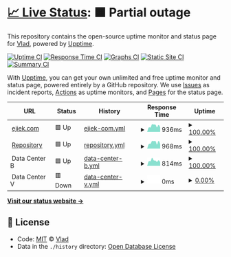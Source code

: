 # [📈 Live Status](https://status.ejiek.com): <!--live status--> **🟧 Partial outage**

This repository contains the open-source uptime monitor and status page for [Vlad](https://ejiek.com), powered by [Upptime](https://github.com/upptime/upptime).

[![Uptime CI](https://github.com/koj-co/upptime/workflows/Uptime%20CI/badge.svg)](https://github.com/koj-co/upptime/actions?query=workflow%3A%22Uptime+CI%22)
[![Response Time CI](https://github.com/koj-co/upptime/workflows/Response%20Time%20CI/badge.svg)](https://github.com/koj-co/upptime/actions?query=workflow%3A%22Response+Time+CI%22)
[![Graphs CI](https://github.com/koj-co/upptime/workflows/Graphs%20CI/badge.svg)](https://github.com/koj-co/upptime/actions?query=workflow%3A%22Graphs+CI%22)
[![Static Site CI](https://github.com/koj-co/upptime/workflows/Static%20Site%20CI/badge.svg)](https://github.com/koj-co/upptime/actions?query=workflow%3A%22Static+Site+CI%22)
[![Summary CI](https://github.com/koj-co/upptime/workflows/Summary%20CI/badge.svg)](https://github.com/koj-co/upptime/actions?query=workflow%3A%22Summary+CI%22)

With [Upptime](https://upptime.js.org), you can get your own unlimited and free uptime monitor and status page, powered entirely by a GitHub repository. We use [Issues](https://github.com/ejiek/status/issues) as incident reports, [Actions](https://github.com/ejiek/status/actions) as uptime monitors, and [Pages](https://status.ejiek.com) for the status page.

<!--start: status pages-->
<!-- This summary is generated by Upptime (https://github.com/upptime/upptime) -->
<!-- Do not edit this manually, your changes will be overwritten -->
<!-- prettier-ignore -->
| URL | Status | History | Response Time | Uptime |
| --- | ------ | ------- | ------------- | ------ |
| <img alt="" src="https://favicons.githubusercontent.com/ejiek.com" height="13"> [ejiek.com](https://ejiek.com) | 🟩 Up | [ejiek-com.yml](https://github.com/ejiek/status/commits/HEAD/history/ejiek-com.yml) | <details><summary><img alt="Response time graph" src="./graphs/ejiek-com/response-time-week.png" height="20"> 936ms</summary><br><a href="https://status.ejiek.com/history/ejiek-com"><img alt="Response time 1154" src="https://img.shields.io/endpoint?url=https%3A%2F%2Fraw.githubusercontent.com%2Fejiek%2Fstatus%2FHEAD%2Fapi%2Fejiek-com%2Fresponse-time.json"></a><br><a href="https://status.ejiek.com/history/ejiek-com"><img alt="24-hour response time 708" src="https://img.shields.io/endpoint?url=https%3A%2F%2Fraw.githubusercontent.com%2Fejiek%2Fstatus%2FHEAD%2Fapi%2Fejiek-com%2Fresponse-time-day.json"></a><br><a href="https://status.ejiek.com/history/ejiek-com"><img alt="7-day response time 936" src="https://img.shields.io/endpoint?url=https%3A%2F%2Fraw.githubusercontent.com%2Fejiek%2Fstatus%2FHEAD%2Fapi%2Fejiek-com%2Fresponse-time-week.json"></a><br><a href="https://status.ejiek.com/history/ejiek-com"><img alt="30-day response time 852" src="https://img.shields.io/endpoint?url=https%3A%2F%2Fraw.githubusercontent.com%2Fejiek%2Fstatus%2FHEAD%2Fapi%2Fejiek-com%2Fresponse-time-month.json"></a><br><a href="https://status.ejiek.com/history/ejiek-com"><img alt="1-year response time 1154" src="https://img.shields.io/endpoint?url=https%3A%2F%2Fraw.githubusercontent.com%2Fejiek%2Fstatus%2FHEAD%2Fapi%2Fejiek-com%2Fresponse-time-year.json"></a></details> | <details><summary><a href="https://status.ejiek.com/history/ejiek-com">100.00%</a></summary><a href="https://status.ejiek.com/history/ejiek-com"><img alt="All-time uptime 98.93%" src="https://img.shields.io/endpoint?url=https%3A%2F%2Fraw.githubusercontent.com%2Fejiek%2Fstatus%2FHEAD%2Fapi%2Fejiek-com%2Fuptime.json"></a><br><a href="https://status.ejiek.com/history/ejiek-com"><img alt="24-hour uptime 100.00%" src="https://img.shields.io/endpoint?url=https%3A%2F%2Fraw.githubusercontent.com%2Fejiek%2Fstatus%2FHEAD%2Fapi%2Fejiek-com%2Fuptime-day.json"></a><br><a href="https://status.ejiek.com/history/ejiek-com"><img alt="7-day uptime 100.00%" src="https://img.shields.io/endpoint?url=https%3A%2F%2Fraw.githubusercontent.com%2Fejiek%2Fstatus%2FHEAD%2Fapi%2Fejiek-com%2Fuptime-week.json"></a><br><a href="https://status.ejiek.com/history/ejiek-com"><img alt="30-day uptime 100.00%" src="https://img.shields.io/endpoint?url=https%3A%2F%2Fraw.githubusercontent.com%2Fejiek%2Fstatus%2FHEAD%2Fapi%2Fejiek-com%2Fuptime-month.json"></a><br><a href="https://status.ejiek.com/history/ejiek-com"><img alt="1-year uptime 98.93%" src="https://img.shields.io/endpoint?url=https%3A%2F%2Fraw.githubusercontent.com%2Fejiek%2Fstatus%2FHEAD%2Fapi%2Fejiek-com%2Fuptime-year.json"></a></details>
| <img alt="" src="https://favicons.githubusercontent.com/repo.ejiek.com" height="13"> [Repository](https://repo.ejiek.com) | 🟩 Up | [repository.yml](https://github.com/ejiek/status/commits/HEAD/history/repository.yml) | <details><summary><img alt="Response time graph" src="./graphs/repository/response-time-week.png" height="20"> 968ms</summary><br><a href="https://status.ejiek.com/history/repository"><img alt="Response time 1198" src="https://img.shields.io/endpoint?url=https%3A%2F%2Fraw.githubusercontent.com%2Fejiek%2Fstatus%2FHEAD%2Fapi%2Frepository%2Fresponse-time.json"></a><br><a href="https://status.ejiek.com/history/repository"><img alt="24-hour response time 728" src="https://img.shields.io/endpoint?url=https%3A%2F%2Fraw.githubusercontent.com%2Fejiek%2Fstatus%2FHEAD%2Fapi%2Frepository%2Fresponse-time-day.json"></a><br><a href="https://status.ejiek.com/history/repository"><img alt="7-day response time 968" src="https://img.shields.io/endpoint?url=https%3A%2F%2Fraw.githubusercontent.com%2Fejiek%2Fstatus%2FHEAD%2Fapi%2Frepository%2Fresponse-time-week.json"></a><br><a href="https://status.ejiek.com/history/repository"><img alt="30-day response time 869" src="https://img.shields.io/endpoint?url=https%3A%2F%2Fraw.githubusercontent.com%2Fejiek%2Fstatus%2FHEAD%2Fapi%2Frepository%2Fresponse-time-month.json"></a><br><a href="https://status.ejiek.com/history/repository"><img alt="1-year response time 1198" src="https://img.shields.io/endpoint?url=https%3A%2F%2Fraw.githubusercontent.com%2Fejiek%2Fstatus%2FHEAD%2Fapi%2Frepository%2Fresponse-time-year.json"></a></details> | <details><summary><a href="https://status.ejiek.com/history/repository">100.00%</a></summary><a href="https://status.ejiek.com/history/repository"><img alt="All-time uptime 98.94%" src="https://img.shields.io/endpoint?url=https%3A%2F%2Fraw.githubusercontent.com%2Fejiek%2Fstatus%2FHEAD%2Fapi%2Frepository%2Fuptime.json"></a><br><a href="https://status.ejiek.com/history/repository"><img alt="24-hour uptime 100.00%" src="https://img.shields.io/endpoint?url=https%3A%2F%2Fraw.githubusercontent.com%2Fejiek%2Fstatus%2FHEAD%2Fapi%2Frepository%2Fuptime-day.json"></a><br><a href="https://status.ejiek.com/history/repository"><img alt="7-day uptime 100.00%" src="https://img.shields.io/endpoint?url=https%3A%2F%2Fraw.githubusercontent.com%2Fejiek%2Fstatus%2FHEAD%2Fapi%2Frepository%2Fuptime-week.json"></a><br><a href="https://status.ejiek.com/history/repository"><img alt="30-day uptime 100.00%" src="https://img.shields.io/endpoint?url=https%3A%2F%2Fraw.githubusercontent.com%2Fejiek%2Fstatus%2FHEAD%2Fapi%2Frepository%2Fuptime-month.json"></a><br><a href="https://status.ejiek.com/history/repository"><img alt="1-year uptime 98.94%" src="https://img.shields.io/endpoint?url=https%3A%2F%2Fraw.githubusercontent.com%2Fejiek%2Fstatus%2FHEAD%2Fapi%2Frepository%2Fuptime-year.json"></a></details>
| <img alt="" src="https://favicons.githubusercontent.com/null" height="13"> Data Center B | 🟩 Up | [data-center-b.yml](https://github.com/ejiek/status/commits/HEAD/history/data-center-b.yml) | <details><summary><img alt="Response time graph" src="./graphs/data-center-b/response-time-week.png" height="20"> 814ms</summary><br><a href="https://status.ejiek.com/history/data-center-b"><img alt="Response time 799" src="https://img.shields.io/endpoint?url=https%3A%2F%2Fraw.githubusercontent.com%2Fejiek%2Fstatus%2FHEAD%2Fapi%2Fdata-center-b%2Fresponse-time.json"></a><br><a href="https://status.ejiek.com/history/data-center-b"><img alt="24-hour response time 586" src="https://img.shields.io/endpoint?url=https%3A%2F%2Fraw.githubusercontent.com%2Fejiek%2Fstatus%2FHEAD%2Fapi%2Fdata-center-b%2Fresponse-time-day.json"></a><br><a href="https://status.ejiek.com/history/data-center-b"><img alt="7-day response time 814" src="https://img.shields.io/endpoint?url=https%3A%2F%2Fraw.githubusercontent.com%2Fejiek%2Fstatus%2FHEAD%2Fapi%2Fdata-center-b%2Fresponse-time-week.json"></a><br><a href="https://status.ejiek.com/history/data-center-b"><img alt="30-day response time 793" src="https://img.shields.io/endpoint?url=https%3A%2F%2Fraw.githubusercontent.com%2Fejiek%2Fstatus%2FHEAD%2Fapi%2Fdata-center-b%2Fresponse-time-month.json"></a><br><a href="https://status.ejiek.com/history/data-center-b"><img alt="1-year response time 799" src="https://img.shields.io/endpoint?url=https%3A%2F%2Fraw.githubusercontent.com%2Fejiek%2Fstatus%2FHEAD%2Fapi%2Fdata-center-b%2Fresponse-time-year.json"></a></details> | <details><summary><a href="https://status.ejiek.com/history/data-center-b">100.00%</a></summary><a href="https://status.ejiek.com/history/data-center-b"><img alt="All-time uptime 91.09%" src="https://img.shields.io/endpoint?url=https%3A%2F%2Fraw.githubusercontent.com%2Fejiek%2Fstatus%2FHEAD%2Fapi%2Fdata-center-b%2Fuptime.json"></a><br><a href="https://status.ejiek.com/history/data-center-b"><img alt="24-hour uptime 100.00%" src="https://img.shields.io/endpoint?url=https%3A%2F%2Fraw.githubusercontent.com%2Fejiek%2Fstatus%2FHEAD%2Fapi%2Fdata-center-b%2Fuptime-day.json"></a><br><a href="https://status.ejiek.com/history/data-center-b"><img alt="7-day uptime 100.00%" src="https://img.shields.io/endpoint?url=https%3A%2F%2Fraw.githubusercontent.com%2Fejiek%2Fstatus%2FHEAD%2Fapi%2Fdata-center-b%2Fuptime-week.json"></a><br><a href="https://status.ejiek.com/history/data-center-b"><img alt="30-day uptime 100.00%" src="https://img.shields.io/endpoint?url=https%3A%2F%2Fraw.githubusercontent.com%2Fejiek%2Fstatus%2FHEAD%2Fapi%2Fdata-center-b%2Fuptime-month.json"></a><br><a href="https://status.ejiek.com/history/data-center-b"><img alt="1-year uptime 91.09%" src="https://img.shields.io/endpoint?url=https%3A%2F%2Fraw.githubusercontent.com%2Fejiek%2Fstatus%2FHEAD%2Fapi%2Fdata-center-b%2Fuptime-year.json"></a></details>
| <img alt="" src="https://favicons.githubusercontent.com/null" height="13"> Data Center V | 🟥 Down | [data-center-v.yml](https://github.com/ejiek/status/commits/HEAD/history/data-center-v.yml) | <details><summary><img alt="Response time graph" src="./graphs/data-center-v/response-time-week.png" height="20"> 0ms</summary><br><a href="https://status.ejiek.com/history/data-center-v"><img alt="Response time 852" src="https://img.shields.io/endpoint?url=https%3A%2F%2Fraw.githubusercontent.com%2Fejiek%2Fstatus%2FHEAD%2Fapi%2Fdata-center-v%2Fresponse-time.json"></a><br><a href="https://status.ejiek.com/history/data-center-v"><img alt="24-hour response time 0" src="https://img.shields.io/endpoint?url=https%3A%2F%2Fraw.githubusercontent.com%2Fejiek%2Fstatus%2FHEAD%2Fapi%2Fdata-center-v%2Fresponse-time-day.json"></a><br><a href="https://status.ejiek.com/history/data-center-v"><img alt="7-day response time 0" src="https://img.shields.io/endpoint?url=https%3A%2F%2Fraw.githubusercontent.com%2Fejiek%2Fstatus%2FHEAD%2Fapi%2Fdata-center-v%2Fresponse-time-week.json"></a><br><a href="https://status.ejiek.com/history/data-center-v"><img alt="30-day response time 0" src="https://img.shields.io/endpoint?url=https%3A%2F%2Fraw.githubusercontent.com%2Fejiek%2Fstatus%2FHEAD%2Fapi%2Fdata-center-v%2Fresponse-time-month.json"></a><br><a href="https://status.ejiek.com/history/data-center-v"><img alt="1-year response time 852" src="https://img.shields.io/endpoint?url=https%3A%2F%2Fraw.githubusercontent.com%2Fejiek%2Fstatus%2FHEAD%2Fapi%2Fdata-center-v%2Fresponse-time-year.json"></a></details> | <details><summary><a href="https://status.ejiek.com/history/data-center-v">0.00%</a></summary><a href="https://status.ejiek.com/history/data-center-v"><img alt="All-time uptime 28.27%" src="https://img.shields.io/endpoint?url=https%3A%2F%2Fraw.githubusercontent.com%2Fejiek%2Fstatus%2FHEAD%2Fapi%2Fdata-center-v%2Fuptime.json"></a><br><a href="https://status.ejiek.com/history/data-center-v"><img alt="24-hour uptime 0.00%" src="https://img.shields.io/endpoint?url=https%3A%2F%2Fraw.githubusercontent.com%2Fejiek%2Fstatus%2FHEAD%2Fapi%2Fdata-center-v%2Fuptime-day.json"></a><br><a href="https://status.ejiek.com/history/data-center-v"><img alt="7-day uptime 0.00%" src="https://img.shields.io/endpoint?url=https%3A%2F%2Fraw.githubusercontent.com%2Fejiek%2Fstatus%2FHEAD%2Fapi%2Fdata-center-v%2Fuptime-week.json"></a><br><a href="https://status.ejiek.com/history/data-center-v"><img alt="30-day uptime 0.00%" src="https://img.shields.io/endpoint?url=https%3A%2F%2Fraw.githubusercontent.com%2Fejiek%2Fstatus%2FHEAD%2Fapi%2Fdata-center-v%2Fuptime-month.json"></a><br><a href="https://status.ejiek.com/history/data-center-v"><img alt="1-year uptime 28.27%" src="https://img.shields.io/endpoint?url=https%3A%2F%2Fraw.githubusercontent.com%2Fejiek%2Fstatus%2FHEAD%2Fapi%2Fdata-center-v%2Fuptime-year.json"></a></details>

<!--end: status pages-->

[**Visit our status website →**](https://status.ejiek.com)

## 📄 License

- Code: [MIT](./LICENSE) © [Vlad](https://ejiek.com)
- Data in the `./history` directory: [Open Database License](https://opendatacommons.org/licenses/odbl/1-0/)
